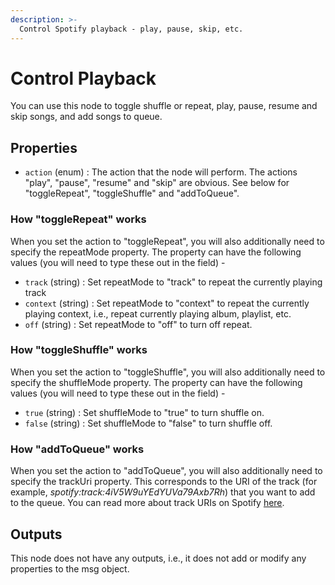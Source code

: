 ```yaml
---
description: >-
  Control Spotify playback - play, pause, skip, etc.
---
```

# Control Playback
 You can use this node to toggle shuffle or repeat, play, pause, resume and skip songs, and add songs to queue.
## Properties
* `action` (enum) :  The action that the node will perform. The actions "play", "pause", "resume" and "skip" are obvious. See below for "toggleRepeat", "toggleShuffle" and "addToQueue".

### How "toggleRepeat" works
 When you set the action to "toggleRepeat", you will also additionally need to specify the repeatMode property. The property can have the following values (you will need to type these out in the field) -
* `track` (string) :  Set repeatMode to "track" to repeat the currently playing track
* `context` (string) :  Set repeatMode to "context" to repeat the currently playing context, i.e., repeat currently playing album, playlist, etc.
* `off` (string) :  Set repeatMode to "off" to turn off repeat.

### How "toggleShuffle" works
 When you set the action to "toggleShuffle", you will also additionally need to specify the shuffleMode property. The property can have the following values (you will need to type these out in the field) -
* `true` (string) :  Set shuffleMode to "true" to turn shuffle on.
* `false` (string) :  Set shuffleMode to "false" to turn shuffle off.

### How "addToQueue" works
 When you set the action to "addToQueue", you will also additionally need to specify the trackUri property. This corresponds to the URI of the track (for example, _spotify:track:4iV5W9uYEdYUVa79Axb7Rh_) that you want to add to the queue. You can read more about track URIs on Spotify [here](https://community.spotify.com/t5/FAQs/What-s-a-Spotify-URI/ta-p/919201).
## Outputs
 This node does not have any outputs, i.e., it does not add or modify any properties to the msg object.
